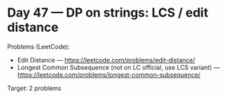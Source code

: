 # Day 47 — DP on strings: LCS / edit distance

Problems (LeetCode):
- Edit Distance — https://leetcode.com/problems/edit-distance/
- Longest Common Subsequence (not on LC official, use LCS variant) — https://leetcode.com/problems/longest-common-subsequence/

Target: 2 problems
